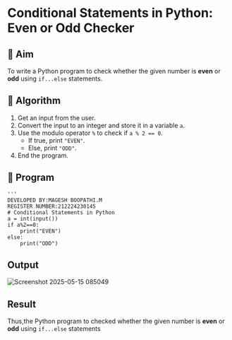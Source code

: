 # Conditional Statements in Python: Even or Odd Checker

## 🎯 Aim
To write a Python program to check whether the given number is **even** or **odd** using `if...else` statements.

## 🧠 Algorithm
1. Get an input from the user.
2. Convert the input to an integer and store it in a variable `a`.
3. Use the modulo operator `%` to check if `a % 2 == 0`.
   - If true, print `"EVEN"`.
   - Else, print `"ODD"`.
4. End the program.

## 🧾 Program
```pyhton
'''
DEVELOPED BY:MAGESH BOOPATHI.M
REGISTER NUMBER:212224230145
# Conditional Statements in Python
a = int(input())
if a%2==0:
    print("EVEN")
else:
    print("ODD")
```
## Output
![Screenshot 2025-05-15 085049](https://github.com/user-attachments/assets/d0ba39a4-6efe-4b57-84f3-79a19386f574)

## Result
Thus,the Python program to checked whether the given number is **even** or **odd** using `if...else` statements 

